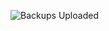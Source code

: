 ![Backups Uploaded](https://github.com/user-attachments/assets/9fcdea62-468b-4a0a-88b3-f4485857e9bf)
